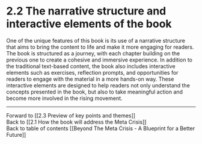 # 2.2 The narrative structure and interactive elements of the book

One of the unique features of this book is its use of a narrative structure that aims to bring the content to life and make it more engaging for readers. The book is structured as a journey, with each chapter building on the previous one to create a cohesive and immersive experience. In addition to the traditional text-based content, the book also includes interactive elements such as exercises, reflection prompts, and opportunities for readers to engage with the material in a more hands-on way. These interactive elements are designed to help readers not only understand the concepts presented in the book, but also to take meaningful action and become more involved in the rising movement.

___

Forward to [[2.3 Preview of key points and themes]]    
Back to [[2.1 How the book will address the Meta Crisis]]    
Back to table of contents [[Beyond The Meta Crisis - A Blueprint for a Better Future]] 